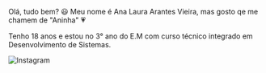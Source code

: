 Olá, tudo bem? 😃
Meu nome é Ana Laura Arantes Vieira, mas gosto qe me chamem de "Aninha" 💗

Tenho 18 anos e estou no 3° ano do E.M com curso técnico integrado em Desenvolvimento de Sistemas.

![Instagram](https://img.shields.io/badge/Instagram-E4405F?style=for-the-badge&logo=instagram&logoColor=white)
